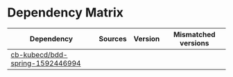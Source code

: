 # Dependency Matrix

Dependency | Sources | Version | Mismatched versions
---------- | ------- | ------- | -------------------
[cb-kubecd/bdd-spring-1592446994](https://github.com/cb-kubecd/bdd-spring-1592446994.git) |  | []() | 
